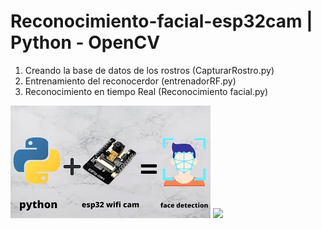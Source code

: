 ﻿# Reconocimiento-facial-esp32cam | Python - OpenCV

1. Creando la base de datos de los rostros (CapturarRostro.py)
2. Entrenamiento del reconocerdor (entrenadorRF.py)
3. Reconocimiento en tiempo Real (Reconocimiento facial.py)

![](ESP32CAM.jpg)
![](20220506_171146.gif)

